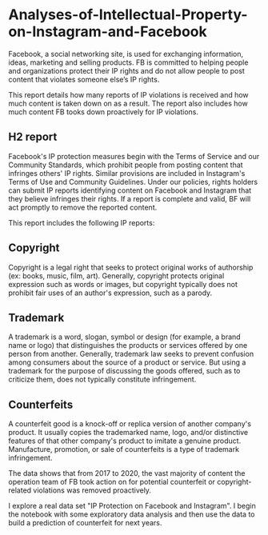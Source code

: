 # Analyses-of-Intellectual-Property-on-Instagram-and-Facebook

  Facebook, a social networking site, is used for exchanging information, ideas, marketing and selling products. FB is committed to helping people and organizations protect their IP rights and do not allow people to post content that violates someone else’s IP rights.

  This report details how many reports of IP violations is received and how much content is taken down on as a result. The report also includes how much content FB tooks down proactively for IP violations.

## H2 report
  Facebook's IP protection measures begin with the Terms of Service and our Community Standards, which prohibit people from posting content that infringes others' IP rights. Similar provisions are included in Instagram's Terms of Use and Community Guidelines. Under our policies, rights holders can submit IP reports identifying content on Facebook and Instagram that they believe infringes their rights. If a report is complete and valid, BF will act promptly to remove the reported content.

  This report includes the following IP reports:
## Copyright
  Copyright is a legal right that seeks to protect original works of authorship (ex: books, music, film, art). Generally, copyright protects original expression such as words or images, but copyright typically does not prohibit fair uses of an author's expression, such as a parody.
## Trademark
  A trademark is a word, slogan, symbol or design (for example, a brand name or logo) that distinguishes the products or services offered by one person from another. Generally, trademark law seeks to prevent confusion among consumers about the source of a product or service. But using a trademark for the purpose of discussing the goods offered, such as to criticize them, does not typically constitute infringement.
## Counterfeits
  A counterfeit good is a knock-off or replica version of another company's product. It usually copies the trademarked name, logo, and/or distinctive features of that other company's product to imitate a genuine product. Manufacture, promotion, or sale of counterfeits is a type of trademark infringement.

  The data shows that from 2017 to 2020, the vast majority of content the operation team of FB took action on for potential counterfeit or copyright-related violations was removed proactively.

  I explore a real data set "IP Protection on Facebook and Instagram". I begin the notebook with some exploratory data analysis and then use the data to build a prediction of counterfeit for next years.
